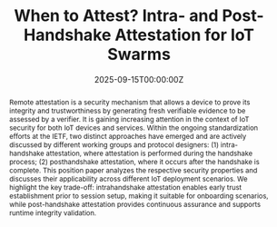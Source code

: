 ---
title: 'When to Attest? Intra- and Post-Handshake Attestation for IoT Swarms'

# Authors
# If you created a profile for a user (e.g. the default `admin` user), write the username (folder name) here
# and it will be replaced with their full name and linked to their profile.
authors:
  - admin
  - Muhammad Usama Sardar
  - Geovane Fedrecheski
  - Malisa Vucinic
  - Thomas Watteyne

date: "2025-09-15T00:00:00Z"

# Author notes (optional)
# author_notes:
#   - 'Equal contribution'
#   - 'Equal contribution'

# Publication type.
# Accepts a single type but formatted as a YAML list (for Hugo requirements).
# Enter a publication type from the CSL standard.
publication_types: ['paper-conference']

# Publication name and optional abbreviated publication name.
publication: In *IEEE Conference on Standards for Communications and Networking (CSCN)*
publication_short: In *IEEE Conference on Standards for Communications and Networking (CSCN)*

abstract: |
  Remote attestation is a security mechanism that allows a device to prove its integrity and trustworthiness by generating fresh verifiable evidence to be assessed by a verifier. It is gaining increasing attention in the context of IoT security for both IoT devices and services. Within the ongoing standardization efforts at the IETF, two distinct approaches have emerged and are actively discussed by different working groups and protocol designers: (1) intra-handshake attestation, where attestation is performed during the handshake process; (2) posthandshake attestation, where it occurs after the handshake is complete. This position paper analyzes the respective security properties and discusses their applicability across different IoT deployment scenarios. We highlight the key trade-off: intrahandshake attestation enables early trust establishment prior to session setup, making it suitable for onboarding scenarios, while post-handshake attestation provides continuous assurance and supports runtime integrity validation.


# Display this page in the Featured widget?
featured: true
share: false
reading_time: false

# Custom links
links:
  - type: pdf
    url: "conference-paper.pdf"


# Featured image
# To use, add an image named `featured.jpg/png` to your page's folder.
image:
  caption: 'Image credit: [**Unsplash**](https://unsplash.com/photos/pLCdAaMFLTE)'
  focal_point: ''
  preview_only: false

---